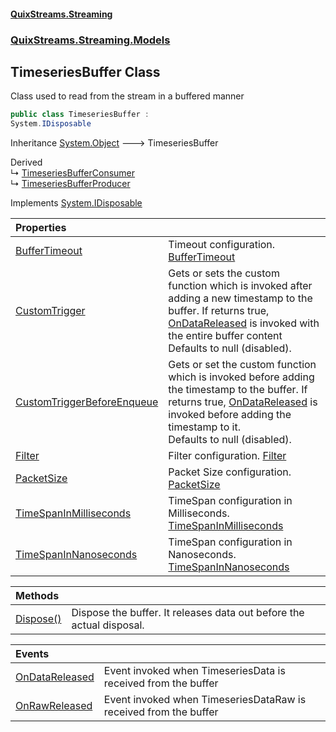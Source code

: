 #### [QuixStreams.Streaming](index.md 'index')
### [QuixStreams.Streaming.Models](QuixStreams.Streaming.Models.md 'QuixStreams.Streaming.Models')

## TimeseriesBuffer Class

Class used to read from the stream in a buffered manner

```csharp
public class TimeseriesBuffer :
System.IDisposable
```

Inheritance [System.Object](https://docs.microsoft.com/en-us/dotnet/api/System.Object 'System.Object') &#129106; TimeseriesBuffer

Derived  
&#8627; [TimeseriesBufferConsumer](TimeseriesBufferConsumer.md 'QuixStreams.Streaming.Models.StreamConsumer.TimeseriesBufferConsumer')  
&#8627; [TimeseriesBufferProducer](TimeseriesBufferProducer.md 'QuixStreams.Streaming.Models.StreamProducer.TimeseriesBufferProducer')

Implements [System.IDisposable](https://docs.microsoft.com/en-us/dotnet/api/System.IDisposable 'System.IDisposable')

| Properties | |
| :--- | :--- |
| [BufferTimeout](TimeseriesBuffer.BufferTimeout.md 'QuixStreams.Streaming.Models.TimeseriesBuffer.BufferTimeout') | Timeout configuration. [BufferTimeout](TimeseriesBufferConfiguration.BufferTimeout.md 'QuixStreams.Streaming.Models.TimeseriesBufferConfiguration.BufferTimeout') |
| [CustomTrigger](TimeseriesBuffer.CustomTrigger.md 'QuixStreams.Streaming.Models.TimeseriesBuffer.CustomTrigger') | Gets or sets the custom function which is invoked after adding a new timestamp to the buffer. If returns true, [OnDataReleased](TimeseriesBuffer.OnDataReleased.md 'QuixStreams.Streaming.Models.TimeseriesBuffer.OnDataReleased') is invoked with the entire buffer content<br/>Defaults to null (disabled). |
| [CustomTriggerBeforeEnqueue](TimeseriesBuffer.CustomTriggerBeforeEnqueue.md 'QuixStreams.Streaming.Models.TimeseriesBuffer.CustomTriggerBeforeEnqueue') | Gets or set the custom function which is invoked before adding the timestamp to the buffer. If returns true, [OnDataReleased](TimeseriesBuffer.OnDataReleased.md 'QuixStreams.Streaming.Models.TimeseriesBuffer.OnDataReleased') is invoked before adding the timestamp to it.<br/>Defaults to null (disabled). |
| [Filter](TimeseriesBuffer.Filter.md 'QuixStreams.Streaming.Models.TimeseriesBuffer.Filter') | Filter configuration. [Filter](TimeseriesBufferConfiguration.Filter.md 'QuixStreams.Streaming.Models.TimeseriesBufferConfiguration.Filter') |
| [PacketSize](TimeseriesBuffer.PacketSize.md 'QuixStreams.Streaming.Models.TimeseriesBuffer.PacketSize') | Packet Size configuration. [PacketSize](TimeseriesBufferConfiguration.PacketSize.md 'QuixStreams.Streaming.Models.TimeseriesBufferConfiguration.PacketSize') |
| [TimeSpanInMilliseconds](TimeseriesBuffer.TimeSpanInMilliseconds.md 'QuixStreams.Streaming.Models.TimeseriesBuffer.TimeSpanInMilliseconds') | TimeSpan configuration in Milliseconds. [TimeSpanInMilliseconds](TimeseriesBufferConfiguration.TimeSpanInMilliseconds.md 'QuixStreams.Streaming.Models.TimeseriesBufferConfiguration.TimeSpanInMilliseconds') |
| [TimeSpanInNanoseconds](TimeseriesBuffer.TimeSpanInNanoseconds.md 'QuixStreams.Streaming.Models.TimeseriesBuffer.TimeSpanInNanoseconds') | TimeSpan configuration in Nanoseconds. [TimeSpanInNanoseconds](TimeseriesBufferConfiguration.TimeSpanInNanoseconds.md 'QuixStreams.Streaming.Models.TimeseriesBufferConfiguration.TimeSpanInNanoseconds') |

| Methods | |
| :--- | :--- |
| [Dispose()](TimeseriesBuffer.Dispose().md 'QuixStreams.Streaming.Models.TimeseriesBuffer.Dispose()') | Dispose the buffer. It releases data out before the actual disposal. |

| Events | |
| :--- | :--- |
| [OnDataReleased](TimeseriesBuffer.OnDataReleased.md 'QuixStreams.Streaming.Models.TimeseriesBuffer.OnDataReleased') | Event invoked when TimeseriesData is received from the buffer |
| [OnRawReleased](TimeseriesBuffer.OnRawReleased.md 'QuixStreams.Streaming.Models.TimeseriesBuffer.OnRawReleased') | Event invoked when TimeseriesDataRaw is received from the buffer |
